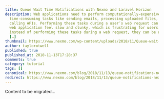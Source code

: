 ```yaml
---
title: Queue Wait Time Notifications with Nexmo and Laravel Horizon
description: Web applications need to perform computationally-expensive,
  time-consuming tasks like sending emails, processing uploaded files, or
  calling APIs. Performing these tasks during a user’s web request can make your
  web application feel slow and clunky, which is frustrating for users. So,
  instead of performing these tasks during a web request, they can be added to a
  […]
thumbnail: https://www.nexmo.com/wp-content/uploads/2018/11/Queue-wait-time-notifications.png
author: taylorotwell
published: true
published_at: 2018-11-13T17:28:37
comments: true
category: tutorial
tags: []
canonical: https://www.nexmo.com/blog/2018/11/13/queue-notifications-nexmo-laravel-horizon-dr
redirect: https://www.nexmo.com/blog/2018/11/13/queue-notifications-nexmo-laravel-horizon-dr
---
```

Content to be migrated...
